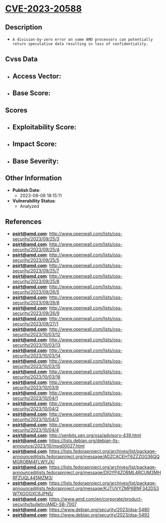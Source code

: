 
# [CVE-2023-20588](https://cve.mitre.org/cgi-bin/cvename.cgi?name=CVE-2023-20588)

## Description

- `A division-by-zero error on some AMD processors can potentially return speculative data resulting in loss of confidentiality.`

## Cvss Data

- **Access Vector**:
  - 
- **Base Score**:
  - 

## Scores

- **Exploitability Score**:
  - 
- **Impact Score**:
  - 
- **Base Severity**:
  - 

## Other Information

- **Publish Date**:
  - 2023-08-08 18:15:11
- **Vulnerability Status**:
  - Analyzed

## References

- **psirt@amd.com**: http://www.openwall.com/lists/oss-security/2023/09/25/3
- **psirt@amd.com**: http://www.openwall.com/lists/oss-security/2023/09/25/4
- **psirt@amd.com**: http://www.openwall.com/lists/oss-security/2023/09/25/5
- **psirt@amd.com**: http://www.openwall.com/lists/oss-security/2023/09/25/7
- **psirt@amd.com**: http://www.openwall.com/lists/oss-security/2023/09/25/8
- **psirt@amd.com**: http://www.openwall.com/lists/oss-security/2023/09/26/5
- **psirt@amd.com**: http://www.openwall.com/lists/oss-security/2023/09/26/8
- **psirt@amd.com**: http://www.openwall.com/lists/oss-security/2023/09/26/9
- **psirt@amd.com**: http://www.openwall.com/lists/oss-security/2023/09/27/1
- **psirt@amd.com**: http://www.openwall.com/lists/oss-security/2023/10/03/12
- **psirt@amd.com**: http://www.openwall.com/lists/oss-security/2023/10/03/13
- **psirt@amd.com**: http://www.openwall.com/lists/oss-security/2023/10/03/14
- **psirt@amd.com**: http://www.openwall.com/lists/oss-security/2023/10/03/15
- **psirt@amd.com**: http://www.openwall.com/lists/oss-security/2023/10/03/16
- **psirt@amd.com**: http://www.openwall.com/lists/oss-security/2023/10/03/9
- **psirt@amd.com**: http://www.openwall.com/lists/oss-security/2023/10/04/1
- **psirt@amd.com**: http://www.openwall.com/lists/oss-security/2023/10/04/2
- **psirt@amd.com**: http://www.openwall.com/lists/oss-security/2023/10/04/3
- **psirt@amd.com**: http://www.openwall.com/lists/oss-security/2023/10/04/4
- **psirt@amd.com**: http://xenbits.xen.org/xsa/advisory-439.html
- **psirt@amd.com**: https://lists.debian.org/debian-lts-announce/2023/10/msg00027.html
- **psirt@amd.com**: https://lists.fedoraproject.org/archives/list/package-announce@lists.fedoraproject.org/message/AGZCACEHT6ZZZGG36QQMGROBM4FLWYJX/
- **psirt@amd.com**: https://lists.fedoraproject.org/archives/list/package-announce@lists.fedoraproject.org/message/DIOYP4ZOBML4RCUM3MHRFZUQL445MZM3/
- **psirt@amd.com**: https://lists.fedoraproject.org/archives/list/package-announce@lists.fedoraproject.org/message/KJTUVYZMP6BNF342DS3W7XGOGXC6JPN5/
- **psirt@amd.com**: https://www.amd.com/en/corporate/product-security/bulletin/AMD-SB-7007
- **psirt@amd.com**: https://www.debian.org/security/2023/dsa-5480
- **psirt@amd.com**: https://www.debian.org/security/2023/dsa-5492
